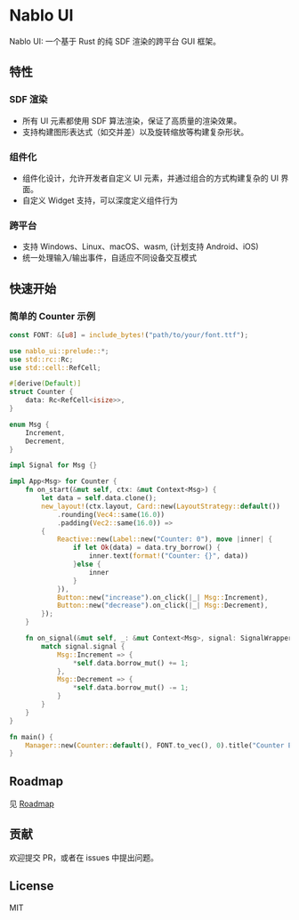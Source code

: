 # Nablo UI

Nablo UI: 一个基于 Rust 的纯 SDF 渲染的跨平台 GUI 框架。

## 特性

### SDF 渲染

- 所有 UI 元素都使用 SDF 算法渲染，保证了高质量的渲染效果。
- 支持构建图形表达式（如交并差）以及旋转缩放等构建复杂形状。

### 组件化

- 组件化设计，允许开发者自定义 UI 元素，并通过组合的方式构建复杂的 UI 界面。
- 自定义 Widget 支持，可以深度定义组件行为

### 跨平台

- 支持 Windows、Linux、macOS、wasm, (计划支持 Android、iOS)
- 统一处理输入/输出事件，自适应不同设备交互模式

## 快速开始

### 简单的 Counter 示例

```rust
const FONT: &[u8] = include_bytes!("path/to/your/font.ttf");

use nablo_ui::prelude::*;
use std::rc::Rc;
use std::cell::RefCell;

#[derive(Default)]
struct Counter {
    data: Rc<RefCell<isize>>,
}

enum Msg {
    Increment,
    Decrement,
}

impl Signal for Msg {}

impl App<Msg> for Counter {
    fn on_start(&mut self, ctx: &mut Context<Msg>) {
        let data = self.data.clone();
        new_layout!(ctx.layout, Card::new(LayoutStrategy::default())
            .rounding(Vec4::same(16.0))
            .padding(Vec2::same(16.0)) => 
        {
            Reactive::new(Label::new("Counter: 0"), move |inner| {
                if let Ok(data) = data.try_borrow() {
                    inner.text(format!("Counter: {}", data))
                }else {
                    inner
                }
            }),
            Button::new("increase").on_click(|_| Msg::Increment),
            Button::new("decrease").on_click(|_| Msg::Decrement),
        });
    }

    fn on_signal(&mut self, _: &mut Context<Msg>, signal: SignalWrapper<Msg>) {
        match signal.signal {
            Msg::Increment => {
                *self.data.borrow_mut() += 1;
            },
            Msg::Decrement => {
                *self.data.borrow_mut() -= 1;
            }
        }
    }
}

fn main() {
    Manager::new(Counter::default(), FONT.to_vec(), 0).title("Counter Example").run();
}
```

## Roadmap

见 [Roadmap](./roadmap.md)

## 贡献

欢迎提交 PR，或者在 issues 中提出问题。

## License

MIT